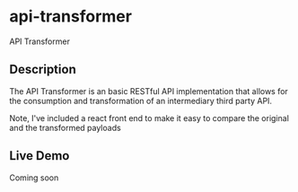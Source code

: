 # api-transformer

API Transformer

## Description

The API Transformer is an basic RESTful API implementation that allows for the consumption and transformation of an intermediary third party API.

Note, I've included a react front end to make it easy to compare the original and the transformed payloads




## Live Demo

Coming soon